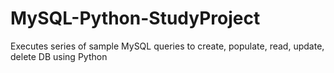 # MySQL-Python-StudyProject
 Executes series of sample MySQL queries to create, populate, read, update, delete DB using Python

